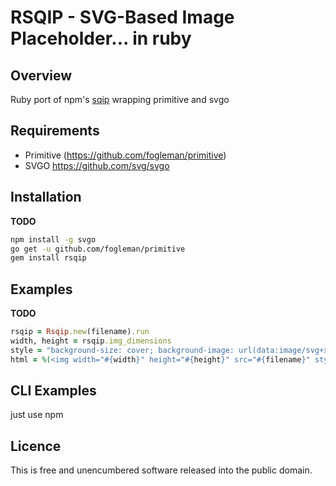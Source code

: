 RSQIP - SVG-Based Image Placeholder... in ruby
====================
## Overview

Ruby port of npm's [sqip](https://github.com/technopagan/sqip) wrapping primitive and svgo


## Requirements
* Primitive (https://github.com/fogleman/primitive)
* SVGO https://github.com/svg/svgo

## Installation

**TODO**

```bash
npm install -g svgo
go get -u github.com/fogleman/primitive
gem install rsqip

```

## Examples

**TODO**

```ruby
rsqip = Rsqip.new(filename).run
width, height = rsqip.img_dimensions
style = "background-size: cover; background-image: url(data:image/svg+xml;base64,${rsqip.svg_base64encoded});"
html = %(<img width="#{width}" height="#{height}" src="#{filename}" style="#{style}" alt="Add descriptive alt text">)
```

## CLI Examples

just use npm

## Licence

This is free and unencumbered software released into the public domain.
